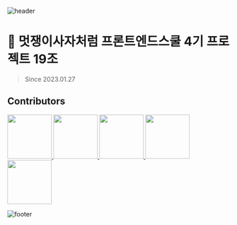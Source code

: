 ![header](https://capsule-render.vercel.app/api?type=waving&color=0:E9A55E,100:6EBFF9)


# 🦁 멋쟁이사자처럼 프론트엔드스쿨 4기 프로젝트 19조
> Since 2023.01.27


## Contributors
<p>
  <a href="https://github.com/Juhee-Hwang">
    <img src="https://github.com/Juhee-Hwang.png" width="100">
  </a>
  <a href="https://github.com/Juhee-Hwang">
    <img src="https://github.com/Juhee-Hwang.png" width="100">
  </a>
  <a href="https://github.com/Juhee-Hwang">
    <img src="https://github.com/Juhee-Hwang.png" width="100">
  </a>
  <a href="https://github.com/Juhee-Hwang">
    <img src="https://github.com/Juhee-Hwang.png" width="100">
  </a>
  <a href="https://github.com/Juhee-Hwang">
    <img src="https://github.com/Juhee-Hwang.png" width="100">
  </a>
</p>

![footer](https://capsule-render.vercel.app/api?section=footer&type=waving&color=0:6EBFF9,100:E9A55E)
